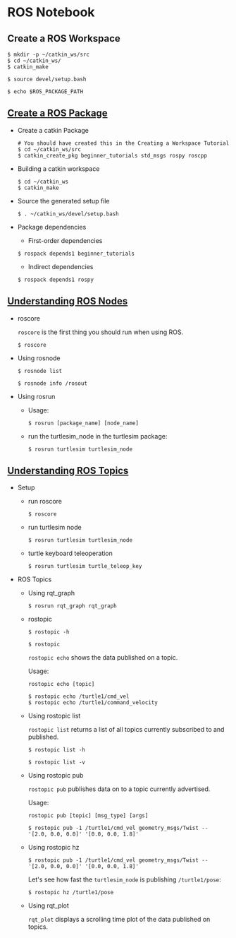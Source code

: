 # ROS Notebook

## Create  a ROS Workspace

```
$ mkdir -p ~/catkin_ws/src
$ cd ~/catkin_ws/
$ catkin_make
```

```
$ source devel/setup.bash
```

```
$ echo $ROS_PACKAGE_PATH
```

## [Create a ROS Package](http://wiki.ros.org/ROS/Tutorials/CreatingPackage)

* Create a catkin Package

  ```
  # You should have created this in the Creating a Workspace Tutorial
  $ cd ~/catkin_ws/src
  $ catkin_create_pkg beginner_tutorials std_msgs rospy roscpp
  ```

* Building a catkin workspace

  ```
  $ cd ~/catkin_ws
  $ catkin_make
  ```

* Source the generated setup file

  ```
  $ . ~/catkin_ws/devel/setup.bash
  ```

* Package dependencies

  * First-order dependencies

  ```
  $ rospack depends1 beginner_tutorials 	
  ```

  * Indirect dependencies

  ```
  $ rospack depends1 rospy
  ```
  

## [Understanding ROS Nodes](http://wiki.ros.org/ROS/Tutorials/UnderstandingNodes)

* roscore

  `roscore` is the first thing you should run when using ROS.

  ```
  $ roscore
  ```

* Using rosnode

  ```
  $ rosnode list
  ```

  ```
  $ rosnode info /rosout
  ```

* Using rosrun

  * Usage:

    ```
    $ rosrun [package_name] [node_name]
    ```

  * run the turtlesim_node in the turtlesim package:

    ```
    $ rosrun turtlesim turtlesim_node
    ```

## [Understanding ROS Topics](http://wiki.ros.org/ROS/Tutorials/UnderstandingTopics)

* Setup

  * run roscore

    ```
    $ roscore
    ```

  * run turtlesim node

    ```
    $ rosrun turtlesim turtlesim_node
    ```

  * turtle keyboard teleoperation

    ```
    $ rosrun turtlesim turtle_teleop_key
    ```

* ROS Topics

  * Using rqt_graph

    ```
    $ rosrun rqt_graph rqt_graph	
    ```

  * rostopic

    ```
    $ rostopic -h
    ```

    ```
    $ rostopic 
    ```

    `rostopic echo` shows the data published on a topic. 

    Usage:

    ```
    rostopic echo [topic]
    ```

    ```
    $ rostopic echo /turtle1/cmd_vel
    $ rostopic echo /turtle1/command_velocity
    ```

  * Using rostopic list

    `rostopic list` returns a list of all topics currently subscribed to and published.

    ```
    $ rostopic list -h
    ```

    ```
    $ rostopic list -v
    ```

  * Using rostopic pub

    `rostopic pub` publishes data on to a topic currently advertised. 

    Usage:

    ```
    rostopic pub [topic] [msg_type] [args]
    ```

    ```
    $ rostopic pub -1 /turtle1/cmd_vel geometry_msgs/Twist -- '[2.0, 0.0, 0.0]' '[0.0, 0.0, 1.8]'
    ```

  * Using rostopic hz

    ```
    $ rostopic pub -1 /turtle1/cmd_vel geometry_msgs/Twist -- '[2.0, 0.0, 0.0]' '[0.0, 0.0, 1.8]'
    ```

    Let's see how fast the `turtlesim_node` is publishing `/turtle1/pose`: 

    ```
    $ rostopic hz /turtle1/pose
    ```

  * Using rqt_plot

    `rqt_plot` displays a scrolling time plot of the data published on topics.

    